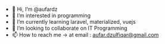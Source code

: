 - 👋 Hi, I’m @aufardz
- 👀 I’m interested in programming
- 🌱 I’m currently learning laravel, materialized, vuejs
- 💞️ I’m looking to collaborate on IT Programming
- 📫 How to reach me -> at email : aufar.dzulfiqar@gmail.com


